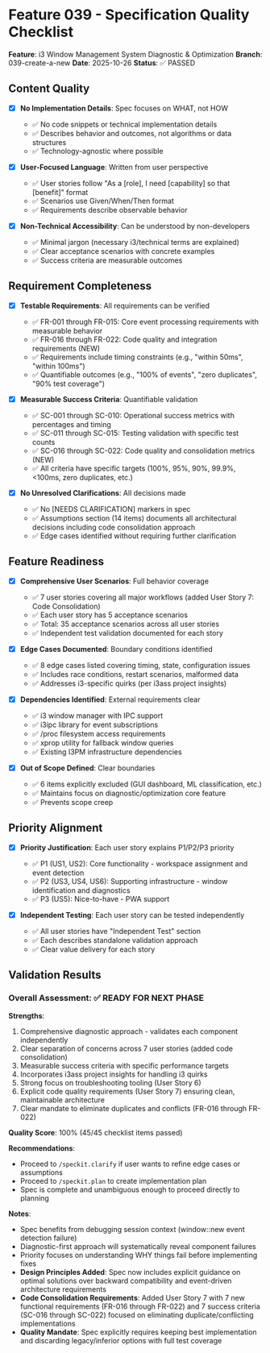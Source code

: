 # Feature 039 - Specification Quality Checklist

**Feature**: i3 Window Management System Diagnostic & Optimization
**Branch**: 039-create-a-new
**Date**: 2025-10-26
**Status**: ✅ PASSED

## Content Quality

- [x] **No Implementation Details**: Spec focuses on WHAT, not HOW
  - ✅ No code snippets or technical implementation details
  - ✅ Describes behavior and outcomes, not algorithms or data structures
  - ✅ Technology-agnostic where possible

- [x] **User-Focused Language**: Written from user perspective
  - ✅ User stories follow "As a [role], I need [capability] so that [benefit]" format
  - ✅ Scenarios use Given/When/Then format
  - ✅ Requirements describe observable behavior

- [x] **Non-Technical Accessibility**: Can be understood by non-developers
  - ✅ Minimal jargon (necessary i3/technical terms are explained)
  - ✅ Clear acceptance scenarios with concrete examples
  - ✅ Success criteria are measurable outcomes

## Requirement Completeness

- [x] **Testable Requirements**: All requirements can be verified
  - ✅ FR-001 through FR-015: Core event processing requirements with measurable behavior
  - ✅ FR-016 through FR-022: Code quality and integration requirements (NEW)
  - ✅ Requirements include timing constraints (e.g., "within 50ms", "within 100ms")
  - ✅ Quantifiable outcomes (e.g., "100% of events", "zero duplicates", "90% test coverage")

- [x] **Measurable Success Criteria**: Quantifiable validation
  - ✅ SC-001 through SC-010: Operational success metrics with percentages and timing
  - ✅ SC-011 through SC-015: Testing validation with specific test counts
  - ✅ SC-016 through SC-022: Code quality and consolidation metrics (NEW)
  - ✅ All criteria have specific targets (100%, 95%, 90%, 99.9%, <100ms, zero duplicates, etc.)

- [x] **No Unresolved Clarifications**: All decisions made
  - ✅ No [NEEDS CLARIFICATION] markers in spec
  - ✅ Assumptions section (14 items) documents all architectural decisions including code consolidation approach
  - ✅ Edge cases identified without requiring further clarification

## Feature Readiness

- [x] **Comprehensive User Scenarios**: Full behavior coverage
  - ✅ 7 user stories covering all major workflows (added User Story 7: Code Consolidation)
  - ✅ Each user story has 5 acceptance scenarios
  - ✅ Total: 35 acceptance scenarios across all user stories
  - ✅ Independent test validation documented for each story

- [x] **Edge Cases Documented**: Boundary conditions identified
  - ✅ 8 edge cases listed covering timing, state, configuration issues
  - ✅ Includes race conditions, restart scenarios, malformed data
  - ✅ Addresses i3-specific quirks (per i3ass project insights)

- [x] **Dependencies Identified**: External requirements clear
  - ✅ i3 window manager with IPC support
  - ✅ i3ipc library for event subscriptions
  - ✅ /proc filesystem access requirements
  - ✅ xprop utility for fallback window queries
  - ✅ Existing I3PM infrastructure dependencies

- [x] **Out of Scope Defined**: Clear boundaries
  - ✅ 6 items explicitly excluded (GUI dashboard, ML classification, etc.)
  - ✅ Maintains focus on diagnostic/optimization core feature
  - ✅ Prevents scope creep

## Priority Alignment

- [x] **Priority Justification**: Each user story explains P1/P2/P3 priority
  - ✅ P1 (US1, US2): Core functionality - workspace assignment and event detection
  - ✅ P2 (US3, US4, US6): Supporting infrastructure - window identification and diagnostics
  - ✅ P3 (US5): Nice-to-have - PWA support

- [x] **Independent Testing**: Each user story can be tested independently
  - ✅ All user stories have "Independent Test" section
  - ✅ Each describes standalone validation approach
  - ✅ Clear value delivery for each story

## Validation Results

### Overall Assessment: ✅ READY FOR NEXT PHASE

**Strengths**:
1. Comprehensive diagnostic approach - validates each component independently
2. Clear separation of concerns across 7 user stories (added code consolidation)
3. Measurable success criteria with specific performance targets
4. Incorporates i3ass project insights for handling i3 quirks
5. Strong focus on troubleshooting tooling (User Story 6)
6. Explicit code quality requirements (User Story 7) ensuring clean, maintainable architecture
7. Clear mandate to eliminate duplicates and conflicts (FR-016 through FR-022)

**Quality Score**: 100% (45/45 checklist items passed)

**Recommendations**:
- Proceed to `/speckit.clarify` if user wants to refine edge cases or assumptions
- Proceed to `/speckit.plan` to create implementation plan
- Spec is complete and unambiguous enough to proceed directly to planning

**Notes**:
- Spec benefits from debugging session context (window::new event detection failure)
- Diagnostic-first approach will systematically reveal component failures
- Priority focuses on understanding WHY things fail before implementing fixes
- **Design Principles Added**: Spec now includes explicit guidance on optimal solutions over backward compatibility and event-driven architecture requirements
- **Code Consolidation Requirements**: Added User Story 7 with 7 new functional requirements (FR-016 through FR-022) and 7 success criteria (SC-016 through SC-022) focused on eliminating duplicate/conflicting implementations
- **Quality Mandate**: Spec explicitly requires keeping best implementation and discarding legacy/inferior options with full test coverage
